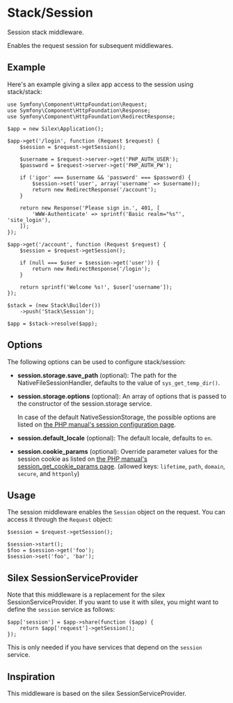 # Stack/Session

Session stack middleware.

Enables the request session for subsequent middlewares.

## Example

Here's an example giving a silex app access to the session using stack/stack:

    use Symfony\Component\HttpFoundation\Request;
    use Symfony\Component\HttpFoundation\Response;
    use Symfony\Component\HttpFoundation\RedirectResponse;

    $app = new Silex\Application();

    $app->get('/login', function (Request $request) {
        $session = $request->getSession();

        $username = $request->server->get('PHP_AUTH_USER');
        $password = $request->server->get('PHP_AUTH_PW');

        if ('igor' === $username && 'password' === $password) {
            $session->set('user', array('username' => $username));
            return new RedirectResponse('/account');
        }

        return new Response('Please sign in.', 401, [
            'WWW-Authenticate' => sprintf('Basic realm="%s"', 'site_login'),
        ]);
    });

    $app->get('/account', function (Request $request) {
        $session = $request->getSession();

        if (null === $user = $session->get('user')) {
            return new RedirectResponse('/login');
        }

        return sprintf('Welcome %s!', $user['username']);
    });

    $stack = (new Stack\Builder())
        ->push('Stack\Session');

    $app = $stack->resolve($app);

## Options

The following options can be used to configure stack/session:

* **session.storage.save_path** (optional): The path for the
  NativeFileSessionHandler, defaults to the value of `sys_get_temp_dir()`.

* **session.storage.options** (optional): An array of options that is passed to
  the constructor of the session.storage service.

  In case of the default NativeSessionStorage, the possible options are listed
  on [the PHP manual's session configuration page](http://php.net/session.configuration).

* **session.default_locale** (optional): The default locale, defaults to `en`.

* **session.cookie_params** (optional): Override parameter values for the session cookie
  as listed on [the PHP manual's session_get_cookie_params page](http://www.php.net/manual/en/function.session-get-cookie-params.php).
  (allowed keys: `lifetime`, `path`, `domain`, `secure`, and `httponly`)

## Usage

The session middleware enables the `Session` object on the request. You can
access it through the `Request` object:

    $session = $request->getSession();

    $session->start();
    $foo = $session->get('foo');
    $session->set('foo', 'bar');

## Silex SessionServiceProvider

Note that this middleware is a replacement for the silex
SessionServiceProvider. If you want to use it with silex, you might want to
define the `session` service as follows:

    $app['session'] = $app->share(function ($app) {
        return $app['request']->getSession();
    });

This is only needed if you have services that depend on the `session` service.

## Inspiration

This middleware is based on the silex SessionServiceProvider.
